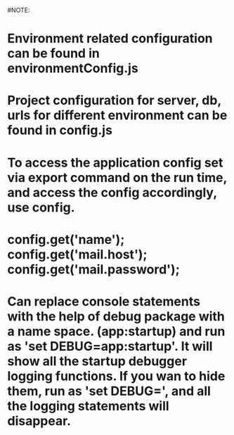 #NOTE:

# Environment related configuration can be found in environmentConfig.js

# Project configuration for server, db, urls for different environment can be found in config.js

# To access the application config set via export command on the run time, and access the config accordingly, use config.

# config.get('name'); config.get('mail.host'); config.get('mail.password');

# Can replace console statements with the help of debug package with a name space. (app:startup) and run as 'set DEBUG=app:startup'. It will show all the startup debugger logging functions. If you wan to hide them, run as 'set DEBUG=', and all the logging statements will disappear.
